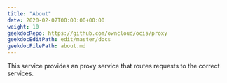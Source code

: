 ```yaml
---
title: "About"
date: 2020-02-07T00:00:00+00:00
weight: 10
geekdocRepo: https://github.com/owncloud/ocis/proxy
geekdocEditPath: edit/master/docs
geekdocFilePath: about.md
---
```


This service provides an proxy service that routes requests to the correct services.
